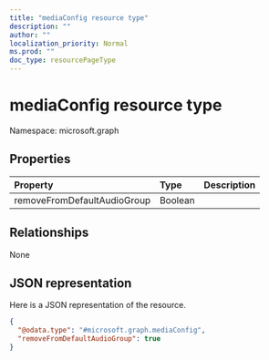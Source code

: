 ```yaml
---
title: "mediaConfig resource type"
description: ""
author: ""
localization_priority: Normal
ms.prod: ""
doc_type: resourcePageType
---
```


# mediaConfig resource type


Namespace: microsoft.graph



## Properties
|Property|Type|Description|
|:---|:---|:---|
|removeFromDefaultAudioGroup|Boolean||

## Relationships
None

## JSON representation
Here is a JSON representation of the resource.
<!-- {
  "blockType": "resource",
  "@odata.type": "microsoft.graph.mediaConfig"
}
-->
``` json
{
  "@odata.type": "#microsoft.graph.mediaConfig",
  "removeFromDefaultAudioGroup": true
}
```

